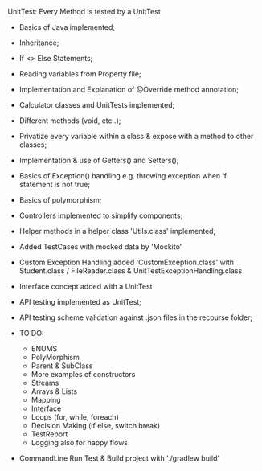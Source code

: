 UnitTest: Every Method is tested by a UnitTest
* Basics of Java implemented;
* Inheritance;
* If <> Else Statements;
* Reading variables from Property file;
* Implementation and Explanation of @Override method annotation;
* Calculator classes and UnitTests implemented;
* Different methods (void, etc..);
* Privatize every variable within a class & expose with a method to other classes;
* Implementation & use of Getters() and Setters();
* Basics of Exception() handling e.g. throwing exception when if statement is not true;
* Basics of polymorphism;
* Controllers implemented to simplify components;
* Helper methods in a helper class 'Utils.class' implemented;
* Added TestCases with mocked data by 'Mockito'
* Custom Exception Handling added 'CustomException.class' with Student.class / FileReader.class & UnitTestExceptionHandling.class
* Interface concept added with a UnitTest


* API testing implemented as UnitTest;
* API testing scheme validation against .json files in the recourse folder;

* TO DO:
    * ENUMS
    * PolyMorphism
    * Parent & SubClass
    * More examples of constructors
    * Streams
    * Arrays & Lists
    * Mapping
    * Interface
    * Loops (for, while, foreach)
    * Decision Making (if else, switch break)
    * TestReport
    * Logging also for happy flows
    
* CommandLine Run Test & Build project with './gradlew build'    